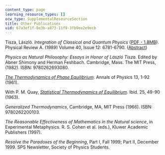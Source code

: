 ```yaml
---
content_type: page
learning_resource_types: []
ocw_type: SupplementalResourceSection
title: Other Publications
uid: 67a3ef1f-0e3b-a873-11f9-3fb9ee2e9ecb
---
```


Tisza, László. _Integration of Classical and Quantum Physics_ ([PDF - 1.8MB](/resources/res-8-001-applied-geometric-algebra-spring-2009/other-publications/APS_article.pdf)). Physical Review A. (1989) Volume 40, Issue 12: 6781-6790. ([Abstract](http://prola.aps.org/abstract/PRA/v40/i12/p6781_1))

_Physics as Natural Philosophy: Essays in Honor of László Tisza_. Edited by Abner Shimony and Herman Feshbach. Cambridge, Mass. The MIT Press, (1982). ISBN: 9780262693080.

_[The Thermodynamics of Phase Equilibrium](http://dspace.mit.edu/handle/1721.1/4461)_. Annals of Physics 13, 1-92 (1961).

With P. M. Quay, _[Statistical Thermodynamics of Equilibrium](http://dspace.mit.edu/handle/1721.1/4411)_. Ibid. 25, 49-90 (1963).

_Generalized Thermodynamics_, Cambridge, MA, MIT Press (1966). ISBN: 9780262200103.

_The Reasonable Effectiveness of Mathematics in the Natural science_, in Experimental Metaphysics. R. S. Cohen et al. (eds.), Kluwer Academic Publishers (1997).

_Resolve the Paradoxes of the Beginning_, Part I, Fall 1999; Part II, December 1999. SPS Newsletter, Society of Physics Students.